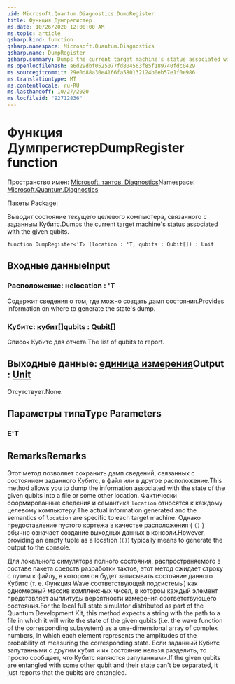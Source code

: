 ```yaml
---
uid: Microsoft.Quantum.Diagnostics.DumpRegister
title: Функция Думпрегистер
ms.date: 10/26/2020 12:00:00 AM
ms.topic: article
qsharp.kind: function
qsharp.namespace: Microsoft.Quantum.Diagnostics
qsharp.name: DumpRegister
qsharp.summary: Dumps the current target machine's status associated with the given qubits.
ms.openlocfilehash: a6d29dbf0525077fd804563f85f189740fdc0429
ms.sourcegitcommit: 29e0d88a30e4166fa580132124b0eb57e1f0e986
ms.translationtype: MT
ms.contentlocale: ru-RU
ms.lasthandoff: 10/27/2020
ms.locfileid: "92712836"
---
```

# <a name="dumpregister-function"></a><span data-ttu-id="61166-102">Функция Думпрегистер</span><span class="sxs-lookup"><span data-stu-id="61166-102">DumpRegister function</span></span>

<span data-ttu-id="61166-103">Пространство имен: [Microsoft. тактов. Diagnostics](xref:Microsoft.Quantum.Diagnostics)</span><span class="sxs-lookup"><span data-stu-id="61166-103">Namespace: [Microsoft.Quantum.Diagnostics](xref:Microsoft.Quantum.Diagnostics)</span></span>

<span data-ttu-id="61166-104">Пакеты [](https://nuget.org/packages/)</span><span class="sxs-lookup"><span data-stu-id="61166-104">Package: [](https://nuget.org/packages/)</span></span>


<span data-ttu-id="61166-105">Выводит состояние текущего целевого компьютера, связанного с заданным Кубитс.</span><span class="sxs-lookup"><span data-stu-id="61166-105">Dumps the current target machine's status associated with the given qubits.</span></span>

```qsharp
function DumpRegister<'T> (location : 'T, qubits : Qubit[]) : Unit
```


## <a name="input"></a><span data-ttu-id="61166-106">Входные данные</span><span class="sxs-lookup"><span data-stu-id="61166-106">Input</span></span>

### <a name="location--t"></a><span data-ttu-id="61166-107">Расположение: не</span><span class="sxs-lookup"><span data-stu-id="61166-107">location : 'T</span></span>

<span data-ttu-id="61166-108">Содержит сведения о том, где можно создать дамп состояния.</span><span class="sxs-lookup"><span data-stu-id="61166-108">Provides information on where to generate the state's dump.</span></span>


### <a name="qubits--qubit"></a><span data-ttu-id="61166-109">Кубитс: [кубит](xref:microsoft.quantum.lang-ref.qubit)[]</span><span class="sxs-lookup"><span data-stu-id="61166-109">qubits : [Qubit](xref:microsoft.quantum.lang-ref.qubit)[]</span></span>

<span data-ttu-id="61166-110">Список Кубитс для отчета.</span><span class="sxs-lookup"><span data-stu-id="61166-110">The list of qubits to report.</span></span>



## <a name="output--unit"></a><span data-ttu-id="61166-111">Выходные данные: [единица измерения](xref:microsoft.quantum.lang-ref.unit)</span><span class="sxs-lookup"><span data-stu-id="61166-111">Output : [Unit](xref:microsoft.quantum.lang-ref.unit)</span></span>

<span data-ttu-id="61166-112">Отсутствует.</span><span class="sxs-lookup"><span data-stu-id="61166-112">None.</span></span>

## <a name="type-parameters"></a><span data-ttu-id="61166-113">Параметры типа</span><span class="sxs-lookup"><span data-stu-id="61166-113">Type Parameters</span></span>

### <a name="t"></a><span data-ttu-id="61166-114">Е</span><span class="sxs-lookup"><span data-stu-id="61166-114">'T</span></span>



## <a name="remarks"></a><span data-ttu-id="61166-115">Remarks</span><span class="sxs-lookup"><span data-stu-id="61166-115">Remarks</span></span>

<span data-ttu-id="61166-116">Этот метод позволяет сохранить дамп сведений, связанных с состоянием заданного Кубитс, в файл или в другое расположение.</span><span class="sxs-lookup"><span data-stu-id="61166-116">This method allows you to dump the information associated with the state of the given qubits into a file or some other location.</span></span>
<span data-ttu-id="61166-117">Фактически сформированные сведения и семантика `location` относятся к каждому целевому компьютеру.</span><span class="sxs-lookup"><span data-stu-id="61166-117">The actual information generated and the semantics of `location` are specific to each target machine.</span></span> <span data-ttu-id="61166-118">Однако предоставление пустого кортежа в качестве расположения ( `()` ) обычно означает создание выходных данных в консоли.</span><span class="sxs-lookup"><span data-stu-id="61166-118">However, providing an empty tuple as a location (`()`) typically means to generate the output to the console.</span></span>

<span data-ttu-id="61166-119">Для локального симулятора полного состояния, распространяемого в составе пакета средств разработки тактов, этот метод ожидает строку с путем к файлу, в котором он будет записывать состояние данного Кубитс (т. е. Функция Wave соответствующей подсистемы) как одномерный массив комплексных чисел, в котором каждый элемент представляет амплитуды вероятности измерения соответствующего состояния.</span><span class="sxs-lookup"><span data-stu-id="61166-119">For the local full state simulator distributed as part of the Quantum Development Kit, this method  expects a string with the path to a file in which it will write the state of the given qubits (i.e. the wave function of the corresponding  subsystem) as a one-dimensional array of complex numbers, in which each element represents the amplitudes of the probability of measuring the corresponding state.</span></span>
<span data-ttu-id="61166-120">Если заданный Кубитс запутанными с другим кубит и их состояние нельзя разделить, то просто сообщает, что Кубитс являются запутанными.</span><span class="sxs-lookup"><span data-stu-id="61166-120">If the given qubits are entangled with some other qubit and their state can't be separated, it just reports that the qubits are entangled.</span></span>